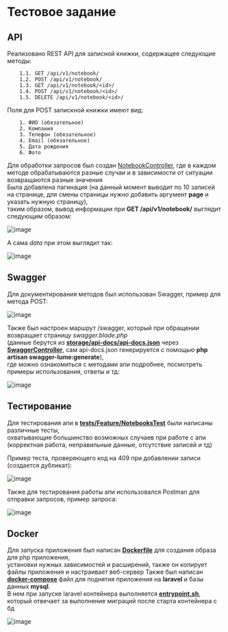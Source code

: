 # Тестовое задание

## API
Реализовано REST API для записной книжки, содержащее следующие методы:
        
        1.1. GET /api/v1/notebook/
        1.2. POST /api/v1/notebook/
        1.3. GET /api/v1/notebook/<id>/
        1.4. POST /api/v1/notebook/<id>/
        1.5. DELETE /api/v1/notebook/<id>/

Поля для POST запискной книжки имеют вид: 
   
        1. ФИО (обязательное)
        2. Компания
        3. Телефон (обязательное)
        4. Email (обязательное)
        5. Дата рождения 
        6. Фото

Для обработки запросов был создан <a href="https://github.com/M1estere/laravel-notebooks/blob/main/app/Http/Controllers/NotebookController.php">NotebookController</a>, где в каждом методе обрабатываются разные случаи и в зависимости от ситуации возвращаются разные значения\
Была добавлена пагинация (на данный момент выводит по 10 записей на странице, для смены страницы нужно добавить аргумент **page** и указать нужную страницу),\
таким образом, вывод информации при **GET /api/v1/notebook/** выглядит следующим образом:

![image](https://github.com/user-attachments/assets/5b8be974-b3c5-4ea6-b054-005467047a06)


А сама *data* при этом выглядит так:

![image](https://github.com/user-attachments/assets/df5da4cb-8457-408c-98fb-0e7245ad5ce9)

## Swagger
Для документирования методов был использован Swagger, пример для метода POST:

![image](https://github.com/user-attachments/assets/3e981bcc-5063-453a-b439-b47212543b4e)


Также был настроен маршрут /swagger, который при обращении возвращает страницу *swagger.blade.php*\
(данные берутся из **<a href="https://github.com/M1estere/laravel-notebooks/blob/main/storage/api-docs/api-docs.json">storage/api-docs/api-docs.json</a>** через **<a href="https://github.com/M1estere/laravel-notebooks/blob/main/app/Http/Controllers/SwaggerController.php">SwaggerController</a>**, сам api-docs.json генерируется с помощью **php artisan swagger-lume:generate**),\
где можно ознакомиться с методами апи подробнее, посмотреть примеры использования, ответы и тд:

![image](https://github.com/user-attachments/assets/8f5aadae-b53f-480a-9f80-e30bf39cb655)

## Тестирование
Для тестирования апи в **<a href="https://github.com/M1estere/laravel-notebooks/blob/main/tests/Feature/NotebooksTest.php">tests/Feature/NotebooksTest</a>** были написаны различные тесты,\
охватывающие большинство возможных случаев при работе с апи (корректная работа, неправильные данные, отсутствие записей и тд)

Пример теста, проверяющего код на 409 при добавлении записи (создается дубликат):

![image](https://github.com/user-attachments/assets/031b5594-3cef-4275-ad46-e56af724d987)


Также для тестирования работы апи использовался Postman для отправки запросов, пример запроса:

![image](https://github.com/user-attachments/assets/08727fae-a361-417a-aec8-2b437434dd59)


## Docker
Для запуска приложения был написан **<a href="https://github.com/M1estere/laravel-notebooks/blob/main/Dockerfile">Dockerfile</a>** для создания образа для php приложения,\
установки нужных зависимостей и расширений, также он копирует файлы приложения и настраивает веб-сервер
Также был написан **<a href="https://github.com/M1estere/laravel-notebooks/blob/main/docker-compose.yml">docker-compose</a>** файл для поднятия приложения на **laravel** и базы данных **mysql**.\
В нем при запуске laravel контейнера выполняется **<a href="https://github.com/M1estere/laravel-notebooks/blob/main/entrypoint.sh">entrypoint.sh</a>**, который отвечает за выполнение миграций после старта контейнера с бд

![image](https://github.com/user-attachments/assets/e099be3d-2bb8-4f78-b7c4-e57e2fcf8f7b)



